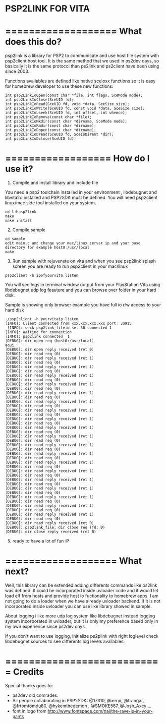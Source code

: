 PSP2LINK FOR VITA
=================
 
===================
 What does this do?
===================
 
  psp2link is a library for PSP2 to communicate and use host file system with psp2client host tool. It is the same method that we used in ps2dev days, so basically it is the same protocol than ps2link and ps2client have been using since 2003.
  
  Functions availables are defined like native sceIoxx functions so it is easy for homebrew developer to use these new functions:
  ```
  int psp2LinkIoOpen(const char *file, int flags, SceMode mode);
  int psp2LinkIoClose(SceUID fd);
  int psp2LinkIoRead(SceUID fd, void *data, SceSize size);
  int psp2LinkIoWrite(SceUID fd, const void *data, SceSize size);
  int psp2LinkIoLseek(SceUID fd, int offset, int whence);
  int psp2LinkIoRemove(const char *file);
  int psp2LinkIoMkdir(const char *dirname, SceMode mode);
  int psp2LinkIoRmdir(const char *dirname);
  int psp2LinkIoDopen(const char *dirname);
  int psp2LinkIoDread(SceUID fd, SceIoDirent *dir);
  int psp2LinkIoDclose(SceUID fd);
  ```
  
  
==================
  How do I use it?
==================

 1) Compile and install library and include file

  You need a psp2 toolchain installed in your environment , libdebugnet and libvita2d  installed and PSP2SDK must be defined. You will need psp2client linux/mac side tool installed on your system.
  
  ```
  cd libpsp2link
  make
  make install
  ```
  
 2) Compile sample
  
  ```
  cd sample
  edit main.c and change your mac/linux server ip and your base directory for example host0:/usr/local
  make
  ```

 3) Run sample with rejuvenete on vita and when you see psp2link splash screen you are ready to run psp2client in your mac/linux
   
  ```
  psp2client -h ipofyourvita listen 
  ```
  
 
 You will see logs in terminal window output from your PlayStation Vita using libdebugnet udp log feauture and you can browse over folder in your hard disk.
 
 Sample is showing only browser example you have full io r/w access to your hard disk
 
 ```
 ./psp2client -h yourvitaip listen
 [INFO]: Client connected from xxx.xxx.xxx.xxx port: 30915
  [INFO]: sock psp2link_fileio set 50 connected 1
 [INFO]: Waiting for connection
 [INFO]: psp2link connected  1
 [DEBUG]: dir open req (host0:/usr/local)
 aqui
 [DEBUG]: dir open reply received (ret 0)
 [DEBUG]: dir read req (0)
 [DEBUG]: dir read reply received (ret 1)
 [DEBUG]: dir read req (0)
 [DEBUG]: dir read reply received (ret 1)
 [DEBUG]: dir read req (0)
 [DEBUG]: dir read reply received (ret 1)
 [DEBUG]: dir read req (0)
 [DEBUG]: dir read reply received (ret 1)
 [DEBUG]: dir read req (0)
 [DEBUG]: dir read reply received (ret 1)
 [DEBUG]: dir read req (0)
 [DEBUG]: dir read reply received (ret 1)
 [DEBUG]: dir read req (0)
 [DEBUG]: dir read reply received (ret 1)
 [DEBUG]: dir read req (0)
 [DEBUG]: dir read reply received (ret 1)
 [DEBUG]: dir read req (0)
 [DEBUG]: dir read reply received (ret 1)
 [DEBUG]: dir read req (0)
 [DEBUG]: dir read reply received (ret 1)
 [DEBUG]: dir read req (0)
 [DEBUG]: dir read reply received (ret 1)
 [DEBUG]: dir read req (0)
 [DEBUG]: dir read reply received (ret 1)
 [DEBUG]: dir read req (0)
 [DEBUG]: dir read reply received (ret 1)
 [DEBUG]: dir read req (0)
 [DEBUG]: dir read reply received (ret 1)
 [DEBUG]: dir read req (0)
 [DEBUG]: dir read reply received (ret 1)
 [DEBUG]: dir read req (0)
 [DEBUG]: dir read reply received (ret 1)
 [DEBUG]: dir read req (0)
 [DEBUG]: dir read reply received (ret 1)
 [DEBUG]: dir read req (0)
 [DEBUG]: dir read reply received (ret 1)
 [DEBUG]: dir read req (0)
 [DEBUG]: dir read reply received (ret 1)
 [DEBUG]: dir read req (0)
 [DEBUG]: dir read reply received (ret 0)
 [DEBUG]: psp2link_file: dir close req (fd: 0)
 [DEBUG]: dir close reply received (ret 0)
 ```
 
 5) ready to have a lot of fun :P
 
===================
 What next?
===================
  
  Well, this library can be extended adding differents commands like ps2link was defined. It could be incorporated inside uvloader code and it would let load elf from hosts and provide host io fuctionality to homebrew apps. I am not going to do a loader when we have already uvloader backend. If it is not incorporated inside uvloader you can use like library showed in sample.
  
  About logging i like more udp log system like libdebugnet instead logging system incorporated in uvloader, but it is only my preference based only in my own experience since ps2dev days.
  
  If you don't want to use logging, initialize ps2plink with right loglevel check libdebugnet sources to see differents log levels availables.
  
===========================
  Credits
===========================
  
  Special thanks goes to:
  
  - ps2dev old comrades. 
  - All people collaborating in PSP2SDK: @17310, @xerpi, @frangar, @frtomtomdu80, @hykemthedemon , @SMOKE587, @Josh_Axey ... 
  - font in logo from http://www.fontspace.com/nal/the-rave-is-in-your-pants
  